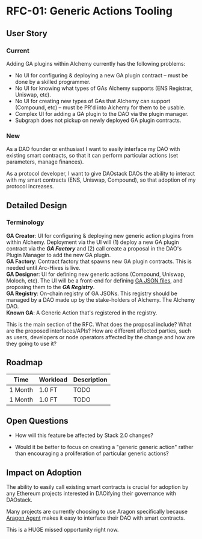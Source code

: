 # RFC-01: Generic Actions Tooling

## User Story

### Current

Adding GA plugins within Alchemy currently has the following problems:  
- No UI for configuring & deploying a new GA plugin contract – must be done by a skilled programmer.
- No UI for knowing what types of GAs Alchemy supports (ENS Registrar, Uniswap, etc).
- No UI for creating new types of GAs that Alchemy can support (Compound, etc) – must be PR'd into Alchemy for them to be usable.
- Complex UI for adding a GA plugin to the DAO via the plugin manager.
- Subgraph does not pickup on newly deployed GA plugin contracts.

### New

As a DAO founder or enthusiast I want to easily interface my DAO with existing smart contracts, so that it can perform particular actions (set parameters, manage finances).

As a protocol developer, I want to give DAOstack DAOs the ability to interact with my smart contracts (ENS, Uniswap, Compound), so that adoption of my protocol increases.

## Detailed Design

### Terminology

**GA Creator**: UI for configuring & deploying new generic action plugins from within Alchemy. Deployment via the UI will (1) deploy a new GA plugin contract via the ***GA Factory*** and (2) call create a proposal in the DAO's Plugin Manager to add the new GA plugin.  
**GA Factory**: Contract factory that spawns new GA plugin contracts. This is needed until Arc-Hives is live.  
**GA Designer**: UI for defining new generic actions (Compound, Uniswap, Moloch, etc). The UI will be a front-end for defining [GA JSON files](https://github.com/daostack/alchemy/tree/dev/src/genericSchemeRegistry/schemes), and proposing them to the ***GA Registry***.  
**GA Registry**: On-chain registry of GA JSONs. This registry should be managed by a DAO made up by the stake-holders of Alchemy. The Alchemy DAO.  
**Known GA**: A Generic Action that's registered in the registry.  

This is the main section of the RFC. What does the proposal include? What are
the proposed interfaces/APIs? How are different affected parties, such as users,
developers or node operators affected by the change and how are they going to
use it?

## Roadmap

| Time | Workload | Description | 
|-|-|-|
| 1 Month | 1.0 FT | TODO |
| 1 Month | 1.0 FT | TODO |

## Open Questions

- How will this feature be affected by Stack 2.0 changes?

- Would it be better to focus on creating a "generic generic action" rather than encouraging a proliferation of particular generic actions?

## Impact on Adoption

The ability to easily call existing smart contracts is crucial for adoption by any Ethereum projects interested in DAOifying their governance with DAOstack.

Many projects are currently choosing to use Aragon specifically because [Aragon Agent](https://aragon.org/agent/) makes it easy to interface their DAO with smart contracts.

This is a HUGE missed opportunity right now.
